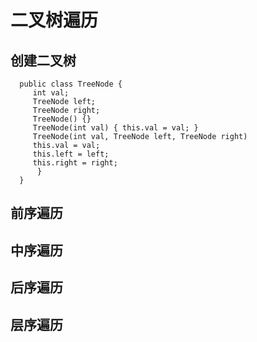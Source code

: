 # 二叉树遍历
## 创建二叉树
```
  public class TreeNode {
     int val;
     TreeNode left;
     TreeNode right;
     TreeNode() {}
     TreeNode(int val) { this.val = val; }
     TreeNode(int val, TreeNode left, TreeNode right) 
     this.val = val;    
     this.left = left;
     this.right = right;
      }
  }
```
## 前序遍历
## 中序遍历
## 后序遍历
## 层序遍历
